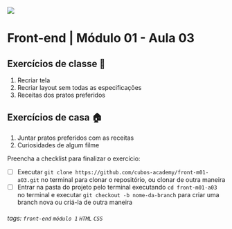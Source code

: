 ![](https://i.imgur.com/xG74tOh.png)

# Front-end | Módulo 01 - Aula 03

## Exercícios de classe 🏫

1. Recriar tela
2. Recriar layout sem todas as especificações
3. Receitas dos pratos preferidos

## Exercícios de casa 🏠

1. Juntar pratos preferidos com as receitas
2. Curiosidades de algum filme

Preencha a checklist para finalizar o exercício:

- [ ] Executar `git clone https://github.com/cubos-academy/front-m01-a03.git` no terminal para clonar o repositório, ou clonar de outra maneira
- [ ] Entrar na pasta do projeto pelo terminal executando `cd front-m01-a03` no terminal e executar `git checkout -b nome-da-branch` para criar uma branch nova ou criá-la de outra maneira

###### tags: `front-end` `módulo 1` `HTML` `CSS`
